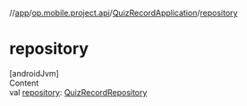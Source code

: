 //[app](../../../index.md)/[op.mobile.project.api](../index.md)/[QuizRecordApplication](index.md)/[repository](repository.md)



# repository  
[androidJvm]  
Content  
val [repository](repository.md): [QuizRecordRepository](../../op.mobile.project.repository/-quiz-record-repository/index.md)  



